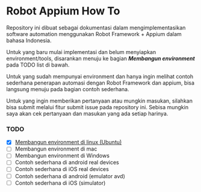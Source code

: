 # Robot Appium How To

Repository ini dibuat sebagai dokumentasi dalam mengimplementasikan software automation menggunakan Robot Framework + Appium dalam bahasa Indonesia.

Untuk yang baru mulai implementasi dan belum menyiapkan environment/tools, disarankan menuju ke bagian **_Membangun environment_** pada TODO list di bawah.

Untuk yang sudah mempunyai environment dan hanya ingin melihat contoh sederhana penerapan automasi dengan Robot Framework dan appium, bisa langsung menuju pada bagian contoh sederhana.

Untuk yang ingin memberikan pertanyaan atau mungkin masukan, silahkan bisa submit melalui fitur submit issue pada repository ini. Sebisa mungkin saya akan cek pertanyaan dan masukan yang ada setiap harinya.

### TODO
- [x] [Membangun environment di linux (Ubuntu)](../master/membangun-environment-di-ubuntu.md)
- [ ] Membangun environment di mac
- [ ] Membangun environment di Windows
- [ ] Contoh sederhana di android real devices
- [ ] Contoh sederhana di iOS real devices
- [ ] Contoh sederhana di android (emulator avd)
- [ ] Contoh sederhana di iOS (simulator)
